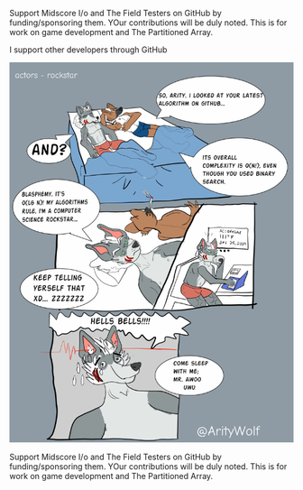 Support Midscore I/o and The Field Testers on GitHub by funding/sponsoring them. YOur contributions will be duly noted. This is for work on game development and The Partitioned Array.

I support other developers through GitHub

[![CSR](https://github.com/ZeroPivot/ZeroPivot/blob/main/rockstar.jpg)](https://github.com/ZeroPivot/ZeroPivot/blob/main/rockstar.jpg)

Support Midscore I/o and The Field Testers on GitHub by funding/sponsoring them. YOur contributions will be duly noted. This is for work on game development and The Partitioned Array.
